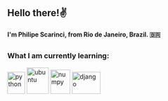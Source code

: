 ## Hello there!✌️ 
#### I'm Philipe Scarinci, from Rio de Janeiro, Brazil. 🇧🇷
##
### What I am currently learning:
<div style="display: inline_block;">
	<img alt="python" width=40 height=50 src=https://s3.dualstack.us-east-2.amazonaws.com/pythondotorg-assets/media/files/python-logo-only.svg>
	<img alt="ubuntu" width=50 height=60 src=https://upload.wikimedia.org/wikipedia/commons/9/9e/UbuntuCoF.svg>
	<img alt="numpy"  width=45 height=55  src=https://www.svgrepo.com/show/354127/numpy.svg>
	<img alt="django" width=65 height=50 src=https://static.djangoproject.com/img/logos/django-logo-negative.svg><br/>
</div>
